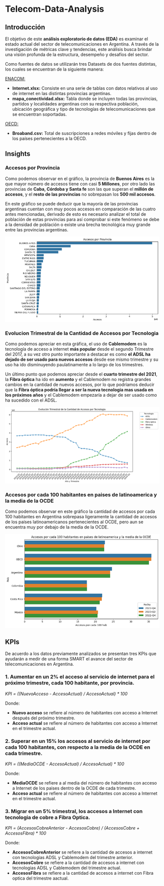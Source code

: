 # Telecom-Data-Analysis

## Introducción

El objetivo de este **análisis exploratorio de datos (EDA)** es examinar el estado actual del sector de telecomunicaciones en Argentina. A través de la investigación de métricas clave y tendencias, este análisis busca brindar una visión profunda de la estructura, desempeño y desafíos del sector.

Como fuentes de datos se utilizarán tres Datasets de dos fuentes distintas, los cuales se encuentran de la siguiente manera:

[ENACOM:](https://indicadores.enacom.gob.ar/datos-abiertos)

- **Internet.xlsx:** Consiste en una serie de tablas con datos relativos al uso de internet en las distintas provincias argentinas.
- **mapa_conectividad.xlsx:** Tabla donde se incluyen todas las provincias, partidos y localidades argentinas con su respectiva población, ubicación geográfica y tipo de tecnologías de telecomunicaciones que se encuentran soportadas.

[OECD:](https://data-explorer.oecd.org/)

- **Broaband.csv:** Total de suscripciones a redes móviles y fijas dentro de los países pertenecientes a la OECD.

## Insights

### Accesos por Provincia

Como podemos observar en el gráfico, la provincia de **Buenos Aires** es la que mayor número de accesos tiene con casi **5 Millones**, por otro lado las provincias de **Caba, Córdoba y Santa fe** son las que superan el **millón de accesos**, y el **resto de las provincias** no sobrepasan los **500 mil accesos**.

En este gráfico se puede deducir que la mayoría de las provincias argentinas cuentan con muy pocos accesos en comparación de las cuatro antes mencionadas, derivado de esto es necesario analizar el total de población de estas provincias para así comprobar si este fenómeno se debe a la densidad de población o existe una brecha tecnológica muy grande entre las provincias argentinas.

![Accesos por Provincia.](/assets/img/Accesos%20por%20Provincia.png)

### Evolucion Trimestral de la Cantidad de Accesos por Tecnologia

Como podemos apreciar en esta gráfica, el uso de **Cablemodem** es la tecnología de acceso a internet **más popular** desde el segundo Trimestre del 2017, a su vez otro punto importante a destacar es como **el ADSL ha dejado de ser usado para nuevos accesos** desde ese mismo trimestre y su uso ha ido disminuyendo paulatinamente a lo largo de los trimestres.

Un último punto que podemos apreciar desde el **cuarto trimestre del 2021**, la **Fibra óptica** ha ido en **aumento** y el Cablemodem no registra grandes cambios en la cantidad de nuevos accesos, por lo que podríamos deducir que la **Fibra óptica podría llegar a ser la nueva tecnologia mas usada en los próximos años** y el Cablemodem empezaría a dejar de ser usado como ha sucedido con el ADSL.

![Evolucion Trimestral de la Cantidad de Accesos por Tecnologia](/assets/img/Evolucion%20Trimestral%20de%20la%20Cantidad%20de%20Accesos%20por%20Tecnologia.png)

### Accesos por cada 100 habitantes en paises de latinoamerica y la media de la OCDE

Como podemos observar en este gráfico la cantidad de accesos por cada 100 habitantes en Argentina sobrepasa ligeramente la cantidad de accesos de los países latinoamericanos pertenecientes al OCDE, pero aun se encuentra muy por debajo de la media de la OCDE.

![Accesos por cada 100 habitantes en paises de latinoamerica y la media de la OCDE](/assets/img/Accesos%20por%20cada%20100%20habitantes%20en%20paises%20de%20latinoamerica%20y%20la%20media%20de%20la%20OCDE.png)

## KPIs

De acuerdo a los datos previamente analizados se presentan tres KPIs que ayudarán a medir de una forma SMART el avance del sector de telecomunicaciones en Argentina.

### 1. Aumentar en un 2% el acceso al servicio de internet para el próximo trimestre, cada 100 habitante, por provincia.

*KPI = ((NuevoAcceso - AccesoActual) / AccesoActual) * 100*

Donde:

- **Nuevo acceso** se refiere al número de habitantes con acceso a Internet después del próximo trimestre.
- **Acceso actual** se refiere al número de habitantes con acceso a Internet en el trimestre actual.

### 2. Superar en un 15% los accesos al servicio de internet por cada 100 habitantes, con respecto a la media de la OCDE en cada trimestre.

*KPI = ((MediaOCDE - AccesoActual) / AccesoActual) * 100*

Donde:

- **MediaOCDE** se refiere a al media del número de habitantes con acceso a Internet de los paises dentro de la OCDE de cada trimestre.
- **Acceso actual** se refiere al número de habitantes con acceso a Internet en el trimestre actual.

### 3. Migrar en un 5% trimestral, los accesos a Internet con tecnologia de cobre a Fibra Optica.

*KPI = (AccesosCobreAnterior - AccesosCobre) / (AccesosCobre + AccesosFibra) * 100*

Donde:

- **AccesosCobreAnterior** se refiere a la cantidad de accesos a internet con tecnologias ADSL y Cablemodem del trimestre anterior.
- **AccesosCobre** se refiere a la cantidad de accesos a internet con tecnologias ADSL y Cablemodem del trimestre actual.
- **AccesosFibra** se refiere a la cantidad de accesos a internet con Fibra optica del trimestre aactual.
